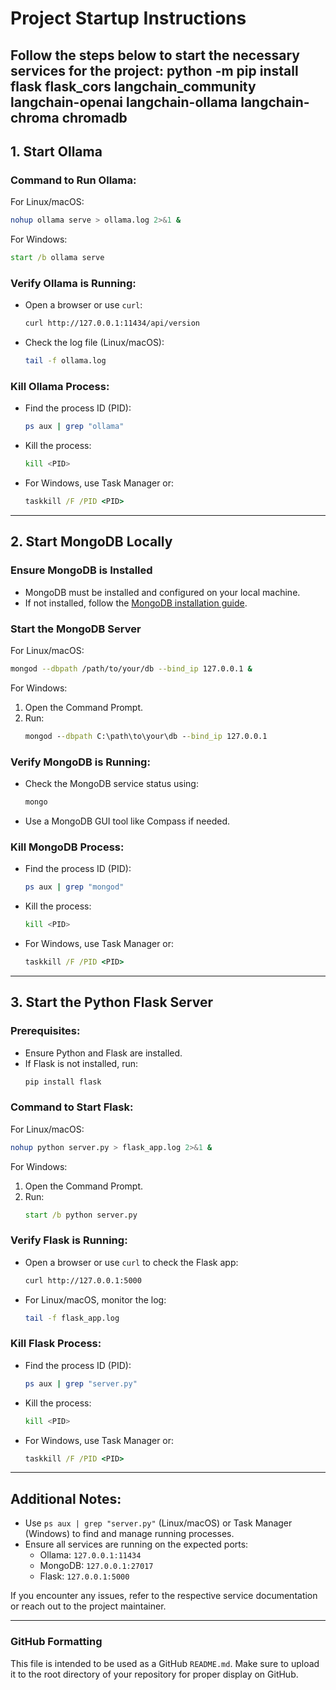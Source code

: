 # Project Startup Instructions

Follow the steps below to start the necessary services for the project:
python -m pip install flask flask_cors langchain_community langchain-openai langchain-ollama langchain-chroma chromadb
---

## 1. Start Ollama

### Command to Run Ollama:

For Linux/macOS:
```bash
nohup ollama serve > ollama.log 2>&1 &
```

For Windows:
```cmd
start /b ollama serve
```

### Verify Ollama is Running:
- Open a browser or use `curl`:
  ```bash
  curl http://127.0.0.1:11434/api/version
  ```
- Check the log file (Linux/macOS):
  ```bash
  tail -f ollama.log
  ```

### Kill Ollama Process:
- Find the process ID (PID):
  ```bash
  ps aux | grep "ollama"
  ```
- Kill the process:
  ```bash
  kill <PID>
  ```
- For Windows, use Task Manager or:
  ```cmd
  taskkill /F /PID <PID>
  ```

---

## 2. Start MongoDB Locally

### Ensure MongoDB is Installed
- MongoDB must be installed and configured on your local machine.
- If not installed, follow the [MongoDB installation guide](https://www.mongodb.com/docs/manual/installation/).

### Start the MongoDB Server

For Linux/macOS:
```bash
mongod --dbpath /path/to/your/db --bind_ip 127.0.0.1 &
```

For Windows:
1. Open the Command Prompt.
2. Run:
   ```cmd
   mongod --dbpath C:\path\to\your\db --bind_ip 127.0.0.1
   ```

### Verify MongoDB is Running:
- Check the MongoDB service status using:
  ```bash
  mongo
  ```
- Use a MongoDB GUI tool like Compass if needed.

### Kill MongoDB Process:
- Find the process ID (PID):
  ```bash
  ps aux | grep "mongod"
  ```
- Kill the process:
  ```bash
  kill <PID>
  ```
- For Windows, use Task Manager or:
  ```cmd
  taskkill /F /PID <PID>
  ```

---

## 3. Start the Python Flask Server

### Prerequisites:
- Ensure Python and Flask are installed.
- If Flask is not installed, run:
  ```bash
  pip install flask
  ```

### Command to Start Flask:

For Linux/macOS:
```bash
nohup python server.py > flask_app.log 2>&1 &
```

For Windows:
1. Open the Command Prompt.
2. Run:
   ```cmd
   start /b python server.py
   ```

### Verify Flask is Running:
- Open a browser or use `curl` to check the Flask app:
  ```bash
  curl http://127.0.0.1:5000
  ```
- For Linux/macOS, monitor the log:
  ```bash
  tail -f flask_app.log
  ```

### Kill Flask Process:
- Find the process ID (PID):
  ```bash
  ps aux | grep "server.py"
  ```
- Kill the process:
  ```bash
  kill <PID>
  ```
- For Windows, use Task Manager or:
  ```cmd
  taskkill /F /PID <PID>
  ```

---

## Additional Notes:
- Use `ps aux | grep "server.py"` (Linux/macOS) or Task Manager (Windows) to find and manage running processes.
- Ensure all services are running on the expected ports:
  - Ollama: `127.0.0.1:11434`
  - MongoDB: `127.0.0.1:27017`
  - Flask: `127.0.0.1:5000`

If you encounter any issues, refer to the respective service documentation or reach out to the project maintainer.

---

### GitHub Formatting

This file is intended to be used as a GitHub `README.md`. Make sure to upload it to the root directory of your repository for proper display on GitHub.

